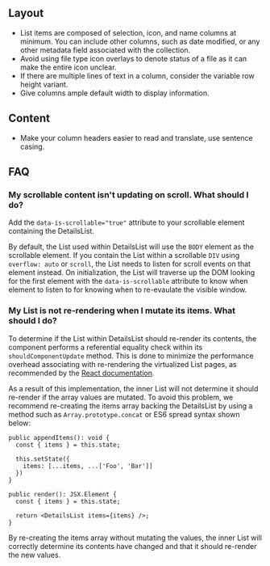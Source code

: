## Layout
 - List items are composed of selection, icon, and name columns at minimum. You can include other columns, such as date modified, or any other metadata field associated with the collection. 
 - Avoid using file type icon overlays to denote status of a file as it can make the entire icon unclear. 
 - If there are multiple lines of text in a column, consider the variable row height variant.
 - Give columns ample default width to display information.
 
 ## Content
 - Make your column headers easier to read and translate, use sentence casing.



## FAQ
### My scrollable content isn't updating on scroll. What should I do?

Add the `data-is-scrollable="true"` attribute to your scrollable element containing the DetailsList.

By default, the List used within DetailsList will use the `BODY` element as the scrollable element. If you contain the List within a scrollable `DIV` using `overflow: auto` or `scroll`, the List needs to listen for scroll events on that element instead. On initialization, the List will traverse up the DOM looking for the first element with the `data-is-scrollable` attribute to know when element to listen to for knowing when to re-evaulate the visible window.

### My List is not re-rendering when I mutate its items. What should I do?

To determine if the List within DetailsList should re-render its contents, the component performs a referential equality check within its `shouldComponentUpdate` method.
This is done to minimize the performance overhead associating with re-rendering the virtualized List pages, as recommended by the [React documentation](https://reactjs.org/docs/optimizing-performance.html#the-power-of-not-mutating-data).

As a result of this implementation, the inner List will not determine it should re-render if the array values are mutated.
To avoid this problem, we recommend re-creating the items array backing the DetailsList by using a method such as `Array.prototype.concat` or ES6 spread syntax shown below:

```tsx
public appendItems(): void {
  const { items } = this.state;

  this.setState({
    items: [...items, ...['Foo', 'Bar']]
  })
}

public render(): JSX.Element {
  const { items } = this.state;

  return <DetailsList items={items} />;
}
```

By re-creating the items array without mutating the values, the inner List will correctly determine its contents have changed and that it should re-render the new values.
